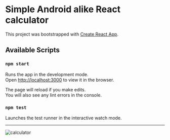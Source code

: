 # Simple Android alike React calculator
This project was bootstrapped with [Create React App](https://github.com/facebookincubator/create-react-app).

## Available Scripts


### `npm start`

Runs the app in the development mode.<br>
Open [http://localhost:3000](http://localhost:3000) to view it in the browser.

The page will reload if you make edits.<br>
You will also see any lint errors in the console.

### `npm test`

Launches the test runner in the interactive watch mode.<br>

___ 
![calculator](https://image.prntscr.com/image/UtnvfA3YRXCiakhV4vrrng.png)
